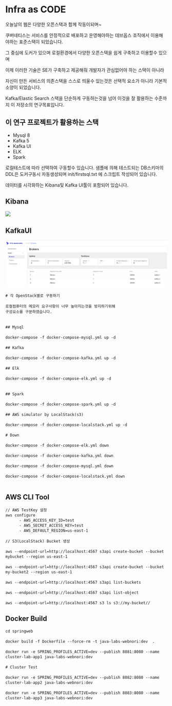 # Infra as CODE

오늘날의 웹은 다양한 오픈스택과 함께 작동이되며~

쿠버네티스는 서비스를 안정적으로 배포하고 운영해야하는 데브옵스 조직에서 이용해야하는 표준스택이 되었습니다.

그 중심에 도커가 있으며 로컬환경에서 다양한 오픈스택을 쉽게 구축하고 이용할수 있으며

이제 이러한 기술은 SE가 구축하고 제공해줘 개발자가 관심없어야 하는 스택이 아니라

자신이 만든 서비스의 의존스택을 스스로 띄울수 있는것은 선택적 요소가 아니라 기본적 소양이 되었습니다.

Kafka/Elastic Search 스택을 단순하게 구동하는것을 넘어 이것을 잘 활용하는 수준까지 이 저장소의 연구목표입니다.


## 이 연구 프로젝트가 활용하는 스택

 
- Mysql 8 
- Kafka 5
- Kafka UI 
- ELK
- Spark

로컬테스트에 따라 선택하여 구동할수 있습니다.  샘플에 의해 테스트되는 DB스키마의 DDL은 도커구동시 
자동생성되며 init/firstsql.txt 에 스크립트 작성되어 있습니다.

데이터를 시각화하는 Kibana및 Kafka UI툴이 포함되어 있습니다.

## Kibana

<img src="https://velog.velcdn.com/images/jskim/post/b97de0fe-50d7-4377-9cca-db17b089a922/image.png" />

## KafkaUI

<img src="https://github.com/schooldevops/kafka-tutorials-with-kido/raw/main/imgs/kafka-ui-02.png" />

```
# 각 OpenStack별로 구동하기

로컬컴퓨터의 메모리 요구사항이 너무 높아지는것을 방지하기위해 
구성요소를 구분하였습니다.


## Mysql

docker-compose -f docker-compose-mysql.yml up -d

## Kafka

docker-compose -f docker-compose-kafka.yml up -d

## Elk

docker-compose -f docker-compose-elk.yml up -d


## Spark

docker-compose -f docker-compose-spark.yml up -d

## AWS simulator by LocalStack(s3)

docker-compose -f docker-compose-localstack.yml up -d

# Down

docker-compose -f docker-compose-elk.yml down    

docker-compose -f docker-compose-kafka.yml down

docker-compose -f docker-compose-mysql.yml down

docker-compose -f docker-compose-localstack.yml down


```

## AWS CLI Tool

```
// AWS TestKey 설정
aws configure
      - AWS_ACCESS_KEY_ID=test
      - AWS_SECRET_ACCESS_KEY=test
      - AWS_DEFAULT_REGION=us-east-1

// S3(LocalStack) Bucket 생성

aws --endpoint-url=http://localhost:4567 s3api create-bucket --bucket mybucket --region us-east-1

aws --endpoint-url=http://localhost:4567 s3api create-bucket --bucket my-bucket2 --region us-east-1

aws --endpoint-url=http://localhost:4567 s3api list-buckets

aws --endpoint-url=http://localhost:4567 s3api list-object

aws --endpoint-url=http://localhost:4567 s3 ls s3://my-bucket//

```

## Docker Build

```
cd springweb

docker build -f Dockerfile --force-rm -t java-labs-webnori:dev  .

docker run -e SPRING_PROFILES_ACTIVE=dev --publish 8081:8080 --name cluster-lab-app1 java-labs-webnori:dev

# Cluster Test

docker run -e SPRING_PROFILES_ACTIVE=dev --publish 8082:8080 --name cluster-lab-app2 java-labs-webnori:dev

docker run -e SPRING_PROFILES_ACTIVE=dev --publish 8083:8080 --name cluster-lab-app3 java-labs-webnori:dev

```